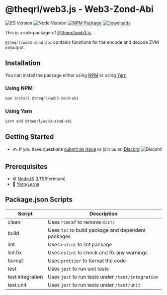 # @theqrl/web3.js - Web3-Zond-Abi

![ES Version](https://img.shields.io/badge/ES-2020-yellow)
![Node Version](https://img.shields.io/badge/node-14.x-green)
[![NPM Package](https://img.shields.io/npm/v/@theqrl/web3-zond-abi)](https://www.npmjs.com/package/@theqrl/web3-zond-abi)
[![Downloads](https://img.shields.io/npm/dm/@theqrl/web3-zond-abi)](https://www.npmjs.com/package/@theqrl/web3-zond-abi)

This is a sub-package of [@theqrl/web3.js](https://github.com/theqrl/web3.js).

`@theqrl/web3-zond-abi` contains functions for the encode and decode ZVM in/output.

## Installation

You can install the package either using [NPM](https://www.npmjs.com/package/@theqrl/web3-zond-abi) or using [Yarn](https://yarnpkg.com/package/@theqrl/web3-zond-abi)

### Using NPM

```bash
npm install @theqrl/web3-zond-abi
```

### Using Yarn

```bash
yarn add @theqrl/web3-zond-abi
```

## Getting Started

-   :writing_hand: If you have questions [submit an issue](https://github.com/theqrl/web3.js/issues/new) or join us on [Discord](https://theqrl.org/discord)
    ![Discord](https://img.shields.io/discord/357604137204056065.svg?label=Discord&logo=discord)

## Prerequisites

-   :gear: [NodeJS](https://nodejs.org/) (LTS/Fermium)
-   :toolbox: [Yarn](https://yarnpkg.com/)/[Lerna](https://lerna.js.org/)

## Package.json Scripts

| Script           | Description                                        |
| ---------------- | -------------------------------------------------- |
| clean            | Uses `rimraf` to remove `dist/`                    |
| build            | Uses `tsc` to build package and dependent packages |
| lint             | Uses `eslint` to lint package                      |
| lint:fix         | Uses `eslint` to check and fix any warnings        |
| format           | Uses `prettier` to format the code                 |
| test             | Uses `jest` to run unit tests                      |
| test:integration | Uses `jest` to run tests under `/test/integration` |
| test:unit        | Uses `jest` to run tests under `/test/unit`        |

[docs]: https://docs.theqrl.org/
[repo]: https://github.com/theqrl/web3.js/tree/main/packages/web3-zond-abi
[npm-image]: https://img.shields.io/github/package-json/v/theqrl/web3.js/main?filename=packages%2Fweb3-zond-abi%2Fpackage.json
[npm-url]: https://npmjs.org/package/@theqrl/web3-zond-abi
[downloads-image]: https://img.shields.io/npm/dm/@theqrl/web3-zond-abi?label=npm%20downloads
